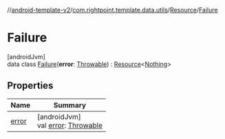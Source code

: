 //[android-template-v2](../../../../index.md)/[com.rightpoint.template.data.utils](../../index.md)/[Resource](../index.md)/[Failure](index.md)

# Failure

[androidJvm]\
data class [Failure](index.md)(**error**: [Throwable](https://kotlinlang.org/api/latest/jvm/stdlib/kotlin/-throwable/index.html)) : [Resource](../index.md)<[Nothing](https://kotlinlang.org/api/latest/jvm/stdlib/kotlin/-nothing/index.html)>

## Properties

| Name | Summary |
|---|---|
| [error](error.md) | [androidJvm]<br>val [error](error.md): [Throwable](https://kotlinlang.org/api/latest/jvm/stdlib/kotlin/-throwable/index.html) |
